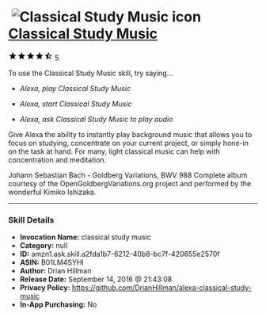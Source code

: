 # &nbsp;<img src="skill_icon" alt="Classical Study Music icon" width="36"> [Classical Study Music](http://alexa.amazon.com/#skills/amzn1.ask.skill.a2fda1b7-6212-40b8-bc7f-420655e2570f)
![4.7 stars](../../images/ic_star_black_18dp_1x.png)![4.7 stars](../../images/ic_star_black_18dp_1x.png)![4.7 stars](../../images/ic_star_black_18dp_1x.png)![4.7 stars](../../images/ic_star_black_18dp_1x.png)![4.7 stars](../../images/ic_star_half_black_18dp_1x.png) 5

To use the Classical Study Music skill, try saying...

* *Alexa, play Classical Study Music*

* *Alexa, start Classical Study Music*

* *Alexa, ask Classical Study Music to play audio*

Give Alexa the ability to instantly play background music that allows you to focus on studying, concentrate on your current project, or simply hone-in on the task at hand. For many, light classical music can help with concentration and meditation.

Johann Sebastian Bach - Goldberg Variations, BWV 988
Complete album courtesy of the OpenGoldbergVariations.org project and performed by the wonderful Kimiko Ishizaka.

***

### Skill Details

* **Invocation Name:** classical study music
* **Category:** null
* **ID:** amzn1.ask.skill.a2fda1b7-6212-40b8-bc7f-420655e2570f
* **ASIN:** B01LM4SYHI
* **Author:** Drian Hillman
* **Release Date:** September 14, 2016 @ 21:43:08
* **Privacy Policy:** https://github.com/DrianHillman/alexa-classical-study-music
* **In-App Purchasing:** No
